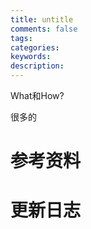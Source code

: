 ```yaml
---
title: untitle
comments: false
tags:
categories:
keywords:
description:
---
```


What和How?

很多的


# 参考资料

# 更新日志
